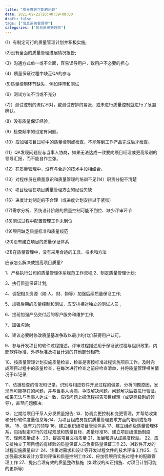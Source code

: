 ```yaml
---
title: "质量管理可能的问题"
date: 2021-09-21T20:40:59+08:00
draft: false
tags: ["信息系统管理师"]
categories: ["信息系统管理师"]
---
```


(1）有制定可行的质量管理计划并积极实施;

(2)没有全面的质量管理进展情况报告;

(3）沟通方式单一或不全面，容易误导用户，致用户不必要的担心

(4）质量保证过程中缺乏QA的参与

(5)质量控制环节缺失，例如评审和测试

(6）测试方法不当或不充分

(7)）测试控制的流程不对，或测试安排的紧张，或未进行质量控制就进行了范围确认。

(8）没有质量保证经验。

(9）检查频率的设定有问题。

(10）应加强项目过程中的质量控制或检查，不能等到工作产品完成后才检查。

(11）QA发现问题应与当事人协商，如果无法达成一致要向项目经理或更高级别的领导汇报，而不能自作主张。

(12）在质量管理中，没有与合适的技术手段相结合。

(13）对程序员在质量意识和质量管理的培训不足(14）职责分配不清楚

(15）项目经理在项目质量管理方面的经验欠缺

(16）进度计划制定的不合理（或进度计划安排过于紧张)

(17)需求分析、系统设计阶段的质量控制可能不到位、缺少评审环节

(18)测试过程中配置管理工作未到位



(19)项目缺乏质量标准和质量规范

(20)没有建立项目的质量保证体系

(21)在质量管理中，没有采用合适的工具、技术和方法

应该怎么解决或提高项目质量?

1、严格执行公司的质量管理体系规范工作流程;2、制定质量管理计划;

3、执行质量保证计划;

4、调配相关资源（如:人、财、物等）加强后续质量保证工作;

5、加强后期的质量控制和测试，应安排相对独立的测试人员﹔

6、提前加强产品交付后的客户服务和维护工作;

7、加强沟通;

8、建议必要时修改质量基准争取以最小的代价获得用户认可。

9、参与开发项目的软件过程描述。评审过程描述用于保证该过程与组织政策、内部软件标准、外界标准及项目计划的其他部分相符;

10、按质量管理计划实施质量检查，检查是否按标准过程实施项目工作。及时完成项目过程中的质量检查，在每次进行检查之前应检查清单，并将质量管理相关情况予以记录;

11、依据检查的情况和记录，识别与相应软件开发过程的偏差，分析问题原因，发现尚可能存在的问题，并与当事人协商，争取解决问题。问题解决后要进行验证，如果无法与当事人达成一致，应按问题上报流程报告项目经理（或更高级别的领导），直至问题解决:

12、定期给项目干系人分发质量报告;
13、协调变更控制和变更管理，并帮助收集和分析软件度量信息等;14、为项目组成员提供质量管理要求方面的培训或指导等。
15、强有力的领导
16、建立组织级项目管理体系
17、建立组织级质量管理体系，包括制定可行的过程规范和质量目标、质量标准18、建立项目级激励制度
19、理解质量成本
.
20、提高项目文档质量
21、发展和遵从成熟度模型。
22、应安排独立于项目组的有经验的质量保证人员负责质量保证工作23、对软件开发的过程实施质量审计
24、注重对需求和设计等开发过程文件的技术评审工作25、应加强需求和设计方案的评审和质量控制工作26、应加强项目实施过程中的配置管理工作
27、提出合理有效的质量整改措施（如建议的纠正措施、对项目计划可能的更新等)